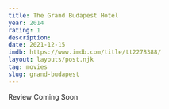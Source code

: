 ```yaml
---
title: The Grand Budapest Hotel
year: 2014
rating: 1
description: 
date: 2021-12-15
imdb: https://www.imdb.com/title/tt2278388/
layout: layouts/post.njk
tag: movies
slug: grand-budapest
---
```


Review Coming Soon